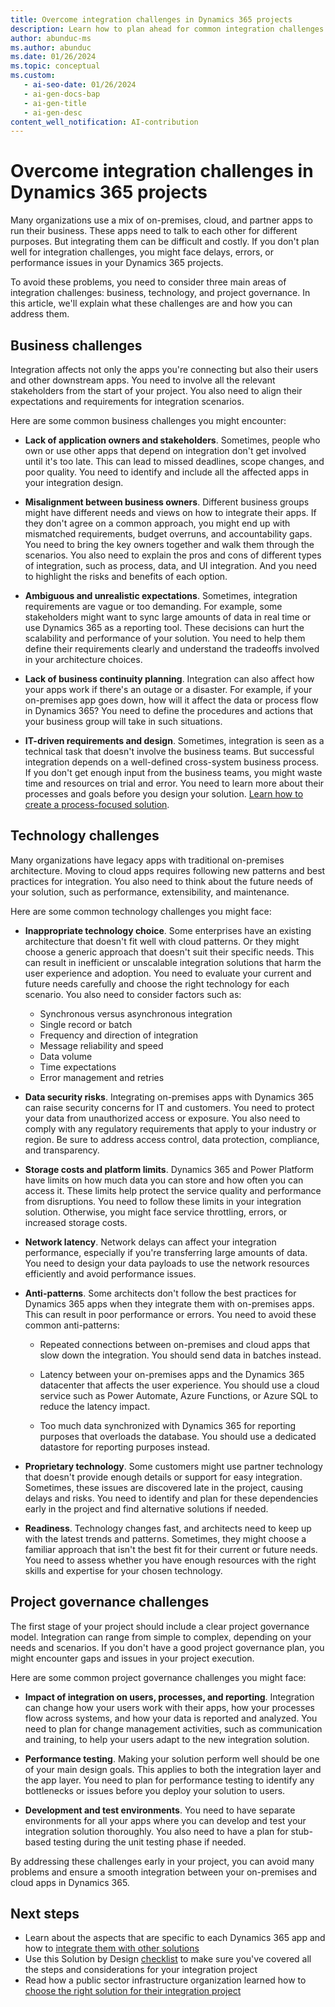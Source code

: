 ```yaml
---
title: Overcome integration challenges in Dynamics 365 projects
description: Learn how to plan ahead for common integration challenges between on-premises and cloud apps in Dynamics 365 projects.
author: abunduc-ms
ms.author: abunduc
ms.date: 01/26/2024
ms.topic: conceptual
ms.custom:
   - ai-seo-date: 01/26/2024
   - ai-gen-docs-bap
   - ai-gen-title
   - ai-gen-desc
content_well_notification: AI-contribution
---
```


# Overcome integration challenges in Dynamics 365 projects

Many organizations use a mix of on-premises, cloud, and partner apps to run their business. These apps need to talk to each other for different purposes. But integrating them can be difficult and costly. If you don't plan well for integration challenges, you might face delays, errors, or performance issues in your Dynamics 365 projects.

To avoid these problems, you need to consider three main areas of integration challenges: business, technology, and project governance. In this article, we'll explain what these challenges are and how you can address them.

## Business challenges

Integration affects not only the apps you're connecting but also their users and other downstream apps. You need to involve all the relevant stakeholders from the start of your project. You also need to align their expectations and requirements for integration scenarios.

Here are some common business challenges you might encounter:

- **Lack of application owners and stakeholders**. Sometimes, people who own or use other apps that depend on integration don't get involved until it's too late. This can lead to missed deadlines, scope changes, and poor quality. You need to identify and include all the affected apps in your integration design.

- **Misalignment between business owners**. Different business groups might have different needs and views on how to integrate their apps. If they don't agree on a common approach, you might end up with mismatched requirements, budget overruns, and accountability gaps. You need to bring the key owners together and walk them through the scenarios. You also need to explain the pros and cons of different types of integration, such as process, data, and UI integration. And you need to highlight the risks and benefits of each option.

- **Ambiguous and unrealistic expectations**. Sometimes, integration requirements are vague or too demanding. For example, some stakeholders might want to sync large amounts of data in real time or use Dynamics 365 as a reporting tool. These decisions can hurt the scalability and performance of your solution. You need to help them define their requirements clearly and understand the tradeoffs involved in your architecture choices.

- **Lack of business continuity planning**. Integration can also affect how your apps work if there's an outage or a disaster. For example, if your on-premises app goes down, how will it affect the data or process flow in Dynamics 365? You need to define the procedures and actions that your business group will take in such situations.

- **IT-driven requirements and design**. Sometimes, integration is seen as a technical task that doesn't involve the business teams. But successful integration depends on a well-defined cross-system business process. If you don't get enough input from the business teams, you might waste time and resources on trial and error. You need to learn more about their processes and goals before you design your solution. [Learn how to create a process-focused solution](process-focused-solution.md).

## Technology challenges

Many organizations have legacy apps with traditional on-premises architecture. Moving to cloud apps requires following new patterns and best practices for integration. You also need to think about the future needs of your solution, such as performance, extensibility, and maintenance.

Here are some common technology challenges you might face:

- **Inappropriate technology choice**. Some enterprises have an existing architecture that doesn't fit well with cloud patterns. Or they might choose a generic approach that doesn't suit their specific needs. This can result in inefficient or unscalable integration solutions that harm the user experience and adoption. You need to evaluate your current and future needs carefully and choose the right technology for each scenario. You also need to consider factors such as:

  - Synchronous versus asynchronous integration
  - Single record or batch
  - Frequency and direction of integration
  - Message reliability and speed
  - Data volume
  - Time expectations
  - Error management and retries

- **Data security risks**. Integrating on-premises apps with Dynamics 365 can raise security concerns for IT and customers. You need to protect your data from unauthorized access or exposure. You also need to comply with any regulatory requirements that apply to your industry or region. Be sure to address access control, data protection, compliance, and transparency.

- **Storage costs and platform limits**. Dynamics 365 and Power Platform have limits on how much data you can store and how often you can access it. These limits help protect the service quality and performance from disruptions. You need to follow these limits in your integration solution. Otherwise, you might face service throttling, errors, or increased storage costs.

- **Network latency**. Network delays can affect your integration performance, especially if you're transferring large amounts of data. You need to design your data payloads to use the network resources efficiently and avoid performance issues.

- **Anti-patterns**. Some architects don't follow the best practices for Dynamics 365 apps when they integrate them with on-premises apps. This can result in poor performance or errors. You need to avoid these common anti-patterns:

  - Repeated connections between on-premises and cloud apps that slow down the integration. You should send data in batches instead.

  - Latency between your on-premises apps and the Dynamics 365 datacenter that affects the user experience. You should use a cloud service such as Power Automate, Azure Functions, or Azure SQL to reduce the latency impact.

  - Too much data synchronized with Dynamics 365 for reporting purposes that overloads the database. You should use a dedicated datastore for reporting purposes instead.

- **Proprietary technology**. Some customers might use partner technology that doesn't provide enough details or support for easy integration. Sometimes, these issues are discovered late in the project, causing delays and risks. You need to identify and plan for these dependencies early in the project and find alternative solutions if needed.

- **Readiness**. Technology changes fast, and architects need to keep up with the latest trends and patterns. Sometimes, they might choose a familiar approach that isn't the best fit for their current or future needs. You need to assess whether you have enough resources with the right skills and expertise for your chosen technology.

## Project governance challenges

The first stage of your project should include a clear project governance model. Integration can range from simple to complex, depending on your needs and scenarios. If you don't have a good project governance plan, you might encounter gaps and issues in your project execution.

Here are some common project governance challenges you might face:

- **Impact of integration on users, processes, and reporting**. Integration can change how your users work with their apps, how your processes flow across systems, and how your data is reported and analyzed. You need to plan for change management activities, such as communication and training, to help your users adapt to the new integration solution.

- **Performance testing**. Making your solution perform well should be one of your main design goals. This applies to both the integration layer and the app layer. You need to plan for performance testing to identify any bottlenecks or issues before you deploy your solution to users.

- **Development and test environments**. You need to have separate environments for all your apps where you can develop and test your integration solution thoroughly. You also need to have a plan for stub-based testing during the unit testing phase if needed.

By addressing these challenges early in your project, you can avoid many problems and ensure a smooth integration between your on-premises and cloud apps in Dynamics 365.

## Next steps

- Learn about the aspects that are specific to each Dynamics 365 app and how to [integrate them with other solutions](integrate-other-solutions-guidance-product.md)
- Use this Solution by Design [checklist](integrate-other-solutions-checklist.md) to make sure you've covered all the steps and considerations for your integration project
- Read how a public sector infrastructure organization learned how to [choose the right solution for their integration project](integrate-other-solutions-case-study.md)
